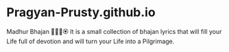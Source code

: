 # Pragyan-Prusty.github.io
Madhur Bhajan 🌻🌺🌸🏵️
It is a small collection of bhajan lyrics that will fill your Life full of devotion and will turn your Life into a Pilgrimage.
